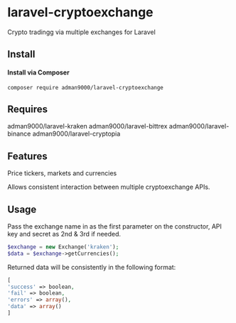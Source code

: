 # laravel-cryptoexchange
Crypto tradingg via multiple exchanges for Laravel

## Install

#### Install via Composer

```
composer require adman9000/laravel-cryptoexchange
```

## Requires

adman9000/laravel-kraken
adman9000/laravel-bittrex
adman9000/laravel-binance
adman9000/laravel-cryptopia

## Features

Price tickers, markets and currencies

Allows consistent interaction between multiple cryptoexchange APIs. 

## Usage

Pass the exchange name in as the first parameter on the constructor, API key and secret as 2nd & 3rd if needed.

```php
$exchange = new Exchange('kraken');
$data = $exchange->getCurrencies();
```

Returned data will be consistently in the following format:

```php
[
'success' => boolean,
'fail' => boolean,
'errors' => array(),
'data' => array()
]
```

